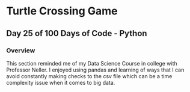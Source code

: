 # Turtle Crossing Game

## Day 25 of 100 Days of Code - Python

### Overview

This section reminded me of my Data Science Course in college with Professor Neller. I enjoyed using pandas and learning of ways that I can avoid constantly making checks to the csv file which can be a time complexity issue when it comes to big data.
